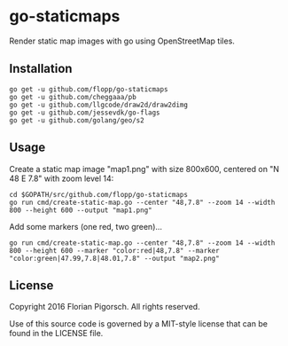 # go-staticmaps
Render static map images with go using OpenStreetMap tiles.


## Installation

    go get -u github.com/flopp/go-staticmaps
    go get -u github.com/cheggaaa/pb
    go get -u github.com/llgcode/draw2d/draw2dimg
    go get -u github.com/jessevdk/go-flags
    go get -u github.com/golang/geo/s2

## Usage

Create a static map image "map1.png" with size 800x600, centered on "N 48 E 7.8" with zoom level 14:

    cd $GOPATH/src/github.com/flopp/go-staticmaps
    go run cmd/create-static-map.go --center "48,7.8" --zoom 14 --width 800 --height 600 --output "map1.png"

Add some markers (one red, two green)...

    go run cmd/create-static-map.go --center "48,7.8" --zoom 14 --width 800 --height 600 --marker "color:red|48,7.8" --marker "color:green|47.99,7.8|48.01,7.8" --output "map2.png"



## License
Copyright 2016 Florian Pigorsch. All rights reserved.

Use of this source code is governed by a MIT-style license that can be found in the LICENSE file.
